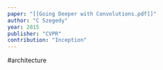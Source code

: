```yaml
---
paper: "[[Going Deeper with Convolutions.pdf]]"
author: "C Szegedy"
year: 2015
publisher: "CVPR"
contribution: "Inception"
---
```

#architecture 